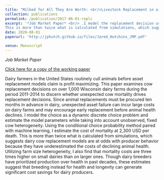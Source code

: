 ```yaml
---
title: "Milked for All They Are Worth: <br/>Livestock Replacement in a Dynamic Discrete Choice Model"
collection: publications
permalink: /publication/2017-06-01-replc
excerpt: '*Job Market Paper* <br/> .I model the replacement decision using a dynamic discrete choice model and incorporate unplanned mortality as a source of uncertainty that drives farmers to replace dairy cows before they maximize production. I estimate the cost of premature mortality at 2,300 USD per death, 1,300 dollars more than estimates based on simulation studies. Utilizing farm size heterogeneity, I also find that mortality costs are three times higher on small dairies than on larger ones.
This is more than twice what is calculated from simulations, which suggests dairy cow replacement models are at odds with producer behavior because they have underestimated the costs of declining animal health.'
date: 2020-08-01
paperurl: 'http://jphutch.github.io/files/Jared_Hutchins_JMP.pdf'

venue: Manuscript
---
```


*Job Market Paper*

[Click here for a copy of the working paper](http://jphutch.github.io/files/Jared_Hutchins_JMP.pdf)

Dairy farmers in the United States routinely cull animals before asset replacement models claim is profit maximizing.
This paper examines cow replacement decisions on over 1,000 Wisconsin dairy farms during the period 2011-2014 to discern whether unexpected cow mortality drives replacement decisions.
Since animal replacements must be procured ten months in advance in dairy, unexpected asset failure can incur large costs on dairy farms and may encourage early replacement before animal health declines.
I model the choice as a dynamic discrete choice problem and estimate the model parameters while taking into account unobserved, fixed cow heterogeneity.
Using the conditional choice probability method paired with machine learning, I estimate the cost of mortality at 2,300 USD per death. 
This is more than twice what is calculated from simulations, which suggests dairy cow replacement models are at odds with producer behavior because they have underestimated the costs of declining animal health.
Utilizing farm size heterogeneity, I also find that mortality costs are three times higher on small dairies than on larger ones.
Though dairy breeders have prioritized production over health in past decades, these estimates suggest that breeding instead for health and longevity can generate significant cost savings for dairy producers.
